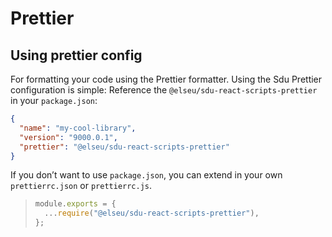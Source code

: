 # Prettier

## Using prettier config
For formatting your code using the Prettier formatter. Using the Sdu Prettier configuration is simple: Reference the `@elseu/sdu-react-scripts-prettier` in your `package.json`:

```json
{
  "name": "my-cool-library",
  "version": "9000.0.1",
  "prettier": "@elseu/sdu-react-scripts-prettier"
}
```

If you don’t want to use `package.json`, you can extend in your own `prettierrc.json` or `prettierrc.js`.

>
> ```js
> module.exports = {
>   ...require("@elseu/sdu-react-scripts-prettier"),
> };
> ```

